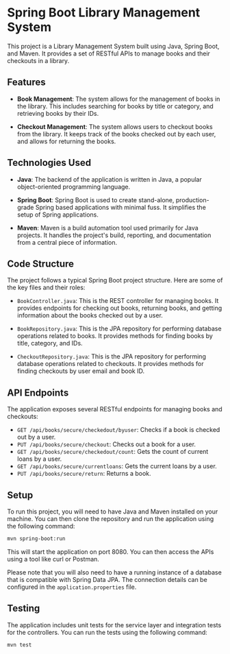 # Spring Boot Library Management System

This project is a Library Management System built using Java, Spring Boot, and Maven. It provides a set of RESTful APIs to manage books and their checkouts in a library.

## Features

- **Book Management**: The system allows for the management of books in the library. This includes searching for books by title or category, and retrieving books by their IDs.

- **Checkout Management**: The system allows users to checkout books from the library. It keeps track of the books checked out by each user, and allows for returning the books.

## Technologies Used

- **Java**: The backend of the application is written in Java, a popular object-oriented programming language.

- **Spring Boot**: Spring Boot is used to create stand-alone, production-grade Spring based applications with minimal fuss. It simplifies the setup of Spring applications.

- **Maven**: Maven is a build automation tool used primarily for Java projects. It handles the project's build, reporting, and documentation from a central piece of information.

## Code Structure

The project follows a typical Spring Boot project structure. Here are some of the key files and their roles:

- `BookController.java`: This is the REST controller for managing books. It provides endpoints for checking out books, returning books, and getting information about the books checked out by a user.

- `BookRepository.java`: This is the JPA repository for performing database operations related to books. It provides methods for finding books by title, category, and IDs.

- `CheckoutRepository.java`: This is the JPA repository for performing database operations related to checkouts. It provides methods for finding checkouts by user email and book ID.

## API Endpoints

The application exposes several RESTful endpoints for managing books and checkouts:

- `GET /api/books/secure/checkedout/byuser`: Checks if a book is checked out by a user.
- `PUT /api/books/secure/checkout`: Checks out a book for a user.
- `GET /api/books/secure/checkedout/count`: Gets the count of current loans by a user.
- `GET /api/books/secure/currentloans`: Gets the current loans by a user.
- `PUT /api/books/secure/return`: Returns a book.

## Setup

To run this project, you will need to have Java and Maven installed on your machine. You can then clone the repository and run the application using the following command:

```bash
mvn spring-boot:run
```

This will start the application on port 8080. You can then access the APIs using a tool like curl or Postman.

Please note that you will also need to have a running instance of a database that is compatible with Spring Data JPA. The connection details can be configured in the `application.properties` file.

## Testing

The application includes unit tests for the service layer and integration tests for the controllers. You can run the tests using the following command:

```bash
mvn test
```
